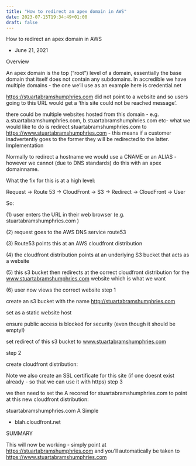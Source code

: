 ```yaml
---
title: "How to redirect an apex domain in AWS"
date: 2023-07-15T19:34:49+01:00
draft: false
---
```


 How to redirect an apex domain in AWS
- June 21, 2021


Overview

An apex domain is the top (“root”) level of a domain, essentially the base domain that itself does not contain any subdomains. In accredible we have multiple domains - the one we’ll use as an example here is credential.net

https://stuartabramshumphries.com  did not point to a website and so users going to this URL would get a ‘this site could not be reached message’.

there could be multiple websites hosted from this domain - e.g. a.stuartabramshumphries.com, b.stuartabramshumphries.com etc- what we would like to do is redirect  stuartabramshumphries.com to https://www.stuartabramshumphries.com - this means if a customer inadvertently goes to the former they will be redirected to the latter.
Implementation

Normally to redirect a hostname we would use a CNAME or an ALIAS - however we cannot (due to DNS standards) do this with an apex domainname.

What the fix for this is at a high level:

Request → Route 53 → CloudFront → S3 → Redirect → CloudFront → User

So:

(1) user enters the URL in their web browser (e.g. stuartabramshumphries.com )

(2) request goes to the AWS DNS service route53

(3) Route53 points this at an AWS cloudfront distribution

(4) the cloudfront distribution points at an underlying S3 bucket that acts as a website

(5) this s3 bucket then redirects at the correct cloudfront distribution for the www.stuartabramshumphries.com website which is what we want

(6) user now views the correct website
step 1

create an s3 bucket with the name http://stuartabramshumphries.com

set as a static website host

ensure public access is blocked for security (even though it should be empty!)

set redirect of this s3 bucket to www.stuartabramshumphries.com

step 2

create cloudfront distribution:

Note we also create an SSL certificate for this site (if one doesnt exist already - so that we can use it with https)
step 3

we then need to set the A recored for stuartabramshumphries.com to point at this new cloudfront distribution:





stuartabramshumphries.com  A  Simple


 - blah.cloudfront.net





SUMMARY


This will now be working - simply point at https://stuartabramshumphries.com and you’ll automatically be taken to https://www.stuartabramshumphries.com

